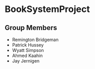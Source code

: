 # BookSystemProject

## Group Members
* Remington Bridgeman
* Patrick Hussey
* Wyatt Simpson
* Ahmed Kaahin
* Jay Jernigen
